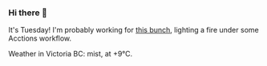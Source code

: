 ### Hi there :wave:

It's Tuesday! I'm probably working for [this bunch](https://github.com/kohofinancial), lighting a fire under some Acctions workflow.

Weather in Victoria BC: mist, at +9°C.
